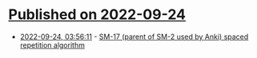 # [Published on 2022-09-24](index.md)

* [2022-09-24, 03:56:11](https://lobste.rs/s/y6ys3d/sm_17_parent_sm_2_used_by_anki_spaced) - [SM-17 (parent of SM-2 used by Anki) spaced repetition algorithm](https://supermemo.guru/wiki/Algorithm_SM-17)
